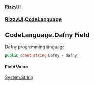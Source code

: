 #### [RizzyUI](index 'index')
### [RizzyUI](RizzyUI 'RizzyUI').[CodeLanguage](RizzyUI.CodeLanguage 'RizzyUI.CodeLanguage')

## CodeLanguage.Dafny Field

Dafny programming language.

```csharp
public const string Dafny = dafny;
```

#### Field Value
[System.String](https://docs.microsoft.com/en-us/dotnet/api/System.String 'System.String')
